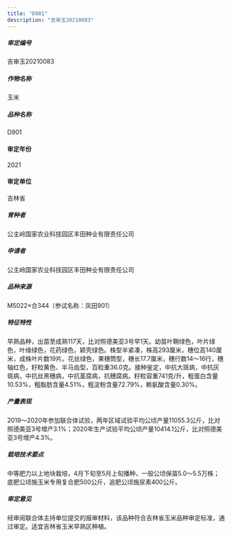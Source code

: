 ```yaml
---
title: "D901"
description: "吉审玉20210083"
---
```

##### 审定编号 
吉审玉20210083

##### 作物名称
玉米

##### 品种名称
D901

#### 审定年份
2021	

#### 审定单位
吉林省

##### 育种者
公主岭国家农业科技园区丰田种业有限责任公司

##### 申请者
公主岭国家农业科技园区丰田种业有限责任公司

##### 品种来源
M5022×合344（参试名称：凤田901）

##### 特征特性
早熟品种，出苗至成熟117天，比对照德美亚3号早1天。幼苗叶鞘绿色，叶片绿色，叶缘绿色，花药绿色，颖壳绿色。株型半紧凑，株高293厘米，穗位高140厘米，成株叶片数19片。花丝绿色，果穗筒型，穗长17.7厘米，穗行数14～16行，穗轴红色，籽粒黄色、半马齿型，百粒重36.0克。接种鉴定，中抗大斑病，中抗灰斑病，中抗丝黑穗病，中抗茎腐病，抗穗腐病。籽粒容重741克/升，粗蛋白含量10.53%，粗脂肪含量4.51%，粗淀粉含量72.79%，赖氨酸含量0.30%。

##### 产量表现
2019～2020年参加联合体试验，两年区域试验平均公顷产量11055.3公斤，比对照德美亚3号增产3.1%；2020年生产试验平均公顷产量10414.1公斤，比对照德美亚3号增产4.3%。

##### 栽培技术要点
中等肥力以上地块栽培，4月下旬至5月上旬播种，一般公顷保苗5.0～5.5万株；底肥公顷施玉米专用复合肥500公斤，追肥公顷施尿素400公斤。

##### 审定意见
经审阅联合体主持单位提交的报审材料，该品种符合吉林省玉米品种审定标准，通过审定。适宜吉林省玉米早熟区种植。


